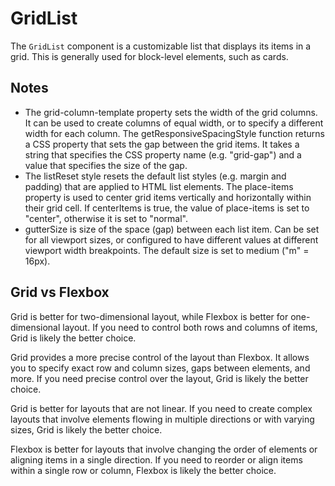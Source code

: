 # GridList

The `GridList` component is a customizable list that displays its items in a grid. This is generally used for block-level elements, such as cards.

## Notes

- The grid-column-template property sets the width of the grid columns. It can be used to create columns of equal width, or to specify a different width for each column.
  The getResponsiveSpacingStyle function returns a CSS property that sets the gap between the grid items. It takes a string that specifies the CSS property name (e.g. "grid-gap") and a value that specifies the size of the gap.
- The listReset style resets the default list styles (e.g. margin and padding) that are applied to HTML list elements.
  The place-items property is used to center grid items vertically and horizontally within their grid cell. If centerItems is true, the value of place-items is set to "center", otherwise it is set to "normal".
- gutterSize is size of the space (gap) between each list item. Can be set for all viewport sizes, or configured to have different values at different viewport width breakpoints. The default size is set to medium ("m" = 16px).

## Grid vs Flexbox

Grid is better for two-dimensional layout, while Flexbox is better for one-dimensional layout. If you need to control both rows and columns of items, Grid is likely the better choice.

Grid provides a more precise control of the layout than Flexbox. It allows you to specify exact row and column sizes, gaps between elements, and more. If you need precise control over the layout, Grid is likely the better choice.

Grid is better for layouts that are not linear. If you need to create complex layouts that involve elements flowing in multiple directions or with varying sizes, Grid is likely the better choice.

Flexbox is better for layouts that involve changing the order of elements or aligning items in a single direction. If you need to reorder or align items within a single row or column, Flexbox is likely the better choice.
